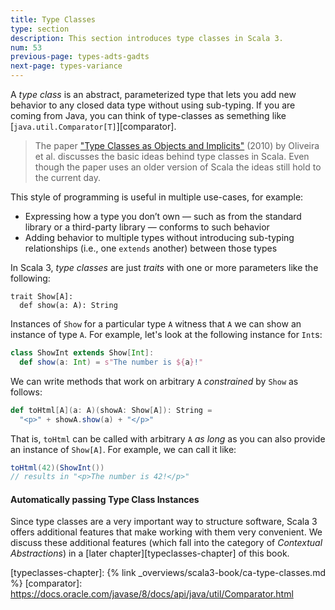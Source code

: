 ```yaml
---
title: Type Classes
type: section
description: This section introduces type classes in Scala 3.
num: 53
previous-page: types-adts-gadts
next-page: types-variance
---
```


A _type class_ is an abstract, parameterized type that lets you add new behavior to any closed data type without using sub-typing. If you are coming from Java, you can think of type-classes as semething like [`java.util.Comparator[T]`][comparator].

> The paper ["Type Classes as Objects and Implicits"][typeclasses-paper] (2010) by Oliveira et al. discusses the basic ideas behind type classes in Scala.
> Even though the paper uses an older version of Scala the ideas still hold to the current day.

This style of programming is useful in multiple use-cases, for example:

- Expressing how a type you don’t own — such as from the standard library or a third-party library — conforms to such behavior
- Adding behavior to multiple types without introducing sub-typing relationships (i.e., one `extends` another) between those types

In Scala 3, _type classes_ are just _traits_ with one or more parameters like the following:
```
trait Show[A]:
  def show(a: A): String
```
Instances of `Show` for a particular type `A` witness that `A` we can show an instance of type `A`.
For example, let's look at the following instance for `Int`s:

```scala
class ShowInt extends Show[Int]:
  def show(a: Int) = s"The number is ${a}!"
```
We can write methods that work on arbitrary `A` _constrained_ by `Show` as follows:

```scala
def toHtml[A](a: A)(showA: Show[A]): String =
  "<p>" + showA.show(a) + "</p>"
```
That is, `toHtml` can be called with arbitrary `A` _as long_ as you can also provide an instance of `Show[A]`.
For example, we can call it like:
```scala
toHtml(42)(ShowInt())
// results in "<p>The number is 42!</p>"
```

#### Automatically passing Type Class Instances
Since type classes are a very important way to structure software, Scala 3 offers additional features that make working with them very convenient.
We discuss these additional features (which fall into the category of *Contextual Abstractions*) in a [later chapter][typeclasses-chapter] of this book.

[typeclasses-paper]: https://ropas.snu.ac.kr/~bruno/papers/TypeClasses.pdf
[typeclasses-chapter]: {% link _overviews/scala3-book/ca-type-classes.md %}
[comparator]: https://docs.oracle.com/javase/8/docs/api/java/util/Comparator.html
